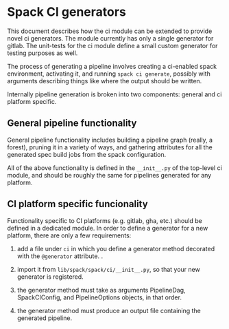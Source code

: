 # Spack CI generators

This document describes how the ci module can be extended to provide novel
ci generators.  The module currently has only a single generator for gitlab.
The unit-tests for the ci module define a small custom generator for testing
purposes as well.

The process of generating a pipeline involves creating a ci-enabled spack
environment, activating it, and running `spack ci generate`, possibly with
arguments describing things like where the output should be written.

Internally pipeline generation is broken into two components: general and
ci platform specific.

## General pipeline functionality

General pipeline functionality includes building a pipeline graph (really,
a forest), pruning it in a variety of ways, and gathering attributes for all
the generated spec build jobs from the spack configuration.

All of the above functionality is defined in the `__init__.py` of the top-level
ci module, and should be roughly the same for pipelines generated for any
platform.

## CI platform specific funcionality

Functionality specific to CI platforms (e.g. gitlab, gha, etc.) should be
defined in a dedicated module.  In order to define a generator for a new
platform, there are only a few requirements:

1. add a file under `ci` in which you define a generator method decorated with
the `@generator` attribute. .

1. import it from `lib/spack/spack/ci/__init__.py`, so that your new generator
is registered.

1. the generator method must take as arguments PipelineDag, SpackCIConfig,
and PipelineOptions objects, in that order.

1. the generator method must produce an output file containing the
generated pipeline.
